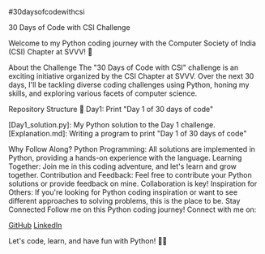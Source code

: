 #30daysofcodewithcsi

30 Days of Code with CSI Challenge


Welcome to my Python coding journey with the Computer Society of India (CSI) Chapter at SVVV! 🚀

About the Challenge
The "30 Days of Code with CSI" challenge is an exciting initiative organized by the CSI Chapter at SVVV. Over the next 30 days, I'll be tackling diverse coding challenges using Python, honing my skills, and exploring various facets of computer science.

Repository Structure
📁 Day1: Print "Day 1 of 30 days of code"

[Day1_solution.py]: My Python solution to the Day 1 challenge.
[Explanation.md]: Writing a program to  print  "Day 1 of 30 days of code"


Why Follow Along?
Python Programming: All solutions are implemented in Python, providing a hands-on experience with the language.
Learning Together: Join me in this coding adventure, and let's learn and grow together.
Contribution and Feedback: Feel free to contribute your Python solutions or provide feedback on mine. Collaboration is key!
Inspiration for Others: If you're looking for Python coding inspiration or want to see different approaches to solving problems, this is the place to be.
Stay Connected
Follow me on this Python coding journey! Connect with me on:

[GitHub](https://github.com/dhwanill)
[LinkedIn](https://www.linkedin.com/in/dhwanilll/)

Let's code, learn, and have fun with Python! 🐍✨
